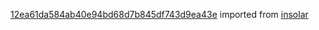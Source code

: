 [12ea61da584ab40e94bd68d7b845df743d9ea43e](https://github.com/insolar/insolar/commit/12ea61da584ab40e94bd68d7b845df743d9ea43e) imported from [insolar](https://github.com/insolar/insolar)
